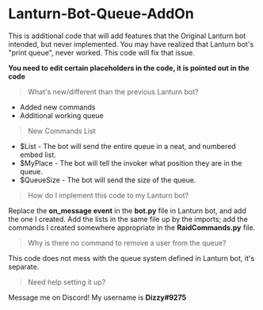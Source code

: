 # Lanturn-Bot-Queue-AddOn
This is additional code that will add features that the Original Lanturn bot intended, but never implemented.
You may have realized that Lanturn bot's "print queue", never worked. This code will fix that issue.

**You need to edit certain placeholders in the code, it is pointed out in the code**

>What's new/different than the previous Lanturn bot?
* Added new commands
* Additional working queue

>New Commands List
* $List - The bot will send the entire queue in a neat, and numbered embed list.
* $MyPlace - The bot will tell the invoker what position they are in the queue.
* $QueueSize - The bot will send the size of the queue.

>How do I implement this code to my Lanturn bot?

Replace the **on_message event** in the **bot.py** file in Lanturn bot, and add the one I created.
Add the lists in the same file up by the imports; add the commands I created somewhere appropriate in the **RaidCommands.py** file.

>Why is there no command to remove a user from the queue?

This code does not mess with the queue system defined in Lanturn bot, it's separate.

>Need help setting it up?

Message me on Discord! My username is **Dizzy#9275**

